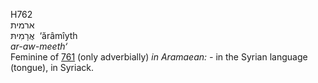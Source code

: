 <body>
  <p>H762<br>  ארמית  <br> אֲרָמִיתּ  ‎  ‘ărâmı̂yth  <br><i>ar-aw-meeth‘ </i><br>Feminine of <a href="h0761.htm">761</a>  (only adverbially) <i>in</i> <i>Aramaean: - </i>in the Syrian language (tongue), in Syriack.<br></p>
 </body>